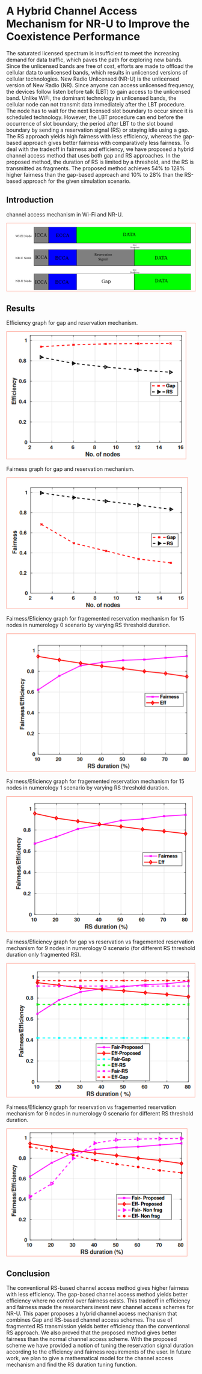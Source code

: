 # A Hybrid Channel Access Mechanism for NR-U to Improve the Coexistence Performance
The saturated licensed spectrum is insufficient to meet the increasing demand for data traffic, which paves the path for exploring new bands. Since the unlicensed bands are free of cost, efforts are made to offload the cellular data to unlicensed bands, which results in unlicensed versions of cellular technologies. New Radio Unlicensed (NR-U) is the unlicensed version of New Radio (NR). Since anyone can access unlicensed frequency, the devices follow listen before talk (LBT) to gain access to the unlicensed band. Unlike WiFi, the dominant technology in unlicensed bands,  the cellular node can not transmit data immediately after the LBT procedure. The node has to wait for the next licensed slot boundary to occur since it is scheduled technology. However, the LBT procedure can end before the occurrence of slot boundary; the period after LBT to the slot bound boundary by sending a reservation signal (RS) or staying idle using a gap.  The RS approach yields high fairness with less efficiency, whereas the gap-based approach gives better fairness with comparatively less fairness. To deal with the tradeoff in fairness and efficiency, we have proposed a hybrid channel access method that uses both gap and RS approaches. In the proposed method, the duration of RS is limited by a threshold, and the RS is transmitted as fragments. The proposed method achieves 54% to 128% higher fairness than the gap-based approach and 10% to 28% than the RS-based approach for the given simulation scenario.

## Introduction

channel access mechanism in Wi-Fi and NR-U.

![Comparing NR-U and WiFi channel access scheme](./images/coexistence.png)

## Results

Efficiency graph for gap and reservation mechanism.

![Comparing NR-U and WiFi channel access scheme](./images/efficiency.png)

Fairness graph for gap and reservation mechanism.

![Comparing NR-U and WiFi channel access scheme](./images/fairness.png)

Fairness/Eficiency graph for fragemented reservation mechanism for 15 nodes in numerology 0 scenario by varying RS threshold duration.

![Comparing NR-U and WiFi channel access scheme](./images/15nodesfragRs.png)

Fairness/Eficiency graph for fragemented reservation mechanism for 15 nodes in numerology 1 scenario by varying RS threshold duration.

![Comparing NR-U and WiFi channel access scheme](./images/15nodesnum1fragRS.png)

Fairness/Eficiency graph for gap vs reservation vs fragemented reservation mechanism for 9 nodes in numerology 0 scenario (for different RS threshold duration only fragmented RS).

![Comparing NR-U and WiFi channel access scheme](./images/9nodesnum0fragRS.png)

Fairness/Eficiency graph for reservation vs fragemented reservation mechanism for 9 nodes in numerology 0 scenario for different RS threshold duration.

![Comparing NR-U and WiFi channel access scheme](./images/RSvsFragRS.png)


## Conclusion

The conventional RS-based channel access method gives higher fairness with less efficiency. The gap-based channel access method yields better efficiency where no control over fairness exists. This tradeoff in efficiency and fairness made the researchers invent new channel access schemes for NR-U. This paper proposes a hybrid channel access mechanism that combines Gap and RS-based channel access schemes. The use of fragmented RS transmission yields better efficiency than the conventional RS approach. We also proved that the proposed method gives better fairness than the normal channel access scheme. With the proposed scheme we have provided a notion of tuning the reservation signal duration according to the efficiency and fairness requirements of the user. In future work, we plan to give a mathematical model for the channel access mechanism and find the RS duration tuning function.
